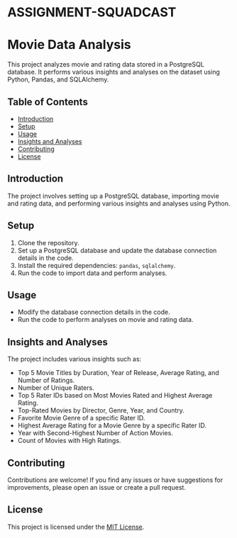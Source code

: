 # ASSIGNMENT-SQUADCAST
# Movie Data Analysis

This project analyzes movie and rating data stored in a PostgreSQL database. It performs various insights and analyses on the dataset using Python, Pandas, and SQLAlchemy.

## Table of Contents
- [Introduction](#introduction)
- [Setup](#setup)
- [Usage](#usage)
- [Insights and Analyses](#insights-and-analyses)
- [Contributing](#contributing)
- [License](#license)

## Introduction

The project involves setting up a PostgreSQL database, importing movie and rating data, and performing various insights and analyses using Python.

## Setup

1. Clone the repository.
2. Set up a PostgreSQL database and update the database connection details in the code.
3. Install the required dependencies: `pandas`, `sqlalchemy`.
4. Run the code to import data and perform analyses.

## Usage

- Modify the database connection details in the code.
- Run the code to perform analyses on movie and rating data.

## Insights and Analyses

The project includes various insights such as:
- Top 5 Movie Titles by Duration, Year of Release, Average Rating, and Number of Ratings.
- Number of Unique Raters.
- Top 5 Rater IDs based on Most Movies Rated and Highest Average Rating.
- Top-Rated Movies by Director, Genre, Year, and Country.
- Favorite Movie Genre of a specific Rater ID.
- Highest Average Rating for a Movie Genre by a specific Rater ID.
- Year with Second-Highest Number of Action Movies.
- Count of Movies with High Ratings.

## Contributing

Contributions are welcome! If you find any issues or have suggestions for improvements, please open an issue or create a pull request.

## License

This project is licensed under the [MIT License](LICENSE).
